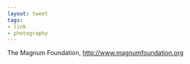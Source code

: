 ```yaml
---
layout: tweet
tags:
- link
- photography
---
```

The Magnum Foundation, <http://www.magnumfoundation.org>
